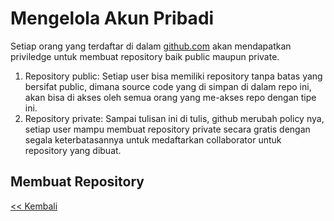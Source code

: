 # Mengelola Akun Pribadi

Setiap orang yang terdaftar di dalam [github.com](https://github.com) akan mendapatkan priviledge untuk membuat repository baik public maupun private.

1. Repository public: Setiap user bisa memiliki repository tanpa batas yang bersifat public, dimana source code yang di simpan di dalam repo ini, akan bisa di akses oleh semua orang yang me-akses repo dengan tipe ini.
2. Repository private: Sampai tulisan ini di tulis, github merubah policy nya, setiap user mampu membuat repository private secara gratis dengan segala keterbatasannya untuk medaftarkan collaborator untuk repository yang dibuat.

## Membuat Repository

[<< Kembali](../README.md)
